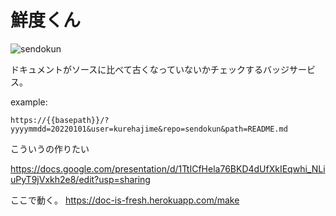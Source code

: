 # 鮮度くん
![sendokun](https://doc-is-fresh.herokuapp.com?yyyymmdd=20211024&user=kurehajime&repo=sendokun&path=test)

ドキュメントがソースに比べて古くなっていないかチェックするバッジサービス。

example:

```
https://{{basepath}}/?yyyymmdd=20220101&user=kurehajime&repo=sendokun&path=README.md
```

こういうの作りたい

https://docs.google.com/presentation/d/1TtICfHela76BKD4dUfXkIEqwhi_NLiuPyT9jVxkh2e8/edit?usp=sharing

ここで動く。
https://doc-is-fresh.herokuapp.com/make
